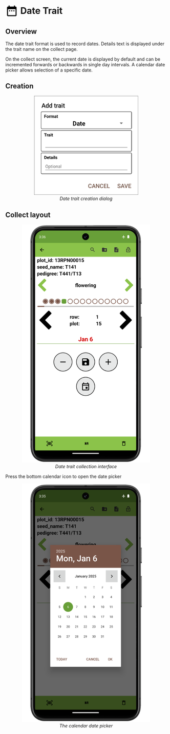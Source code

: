 <img ref="date" style="vertical-align: middle;" src="_static/icons/formats/calendar-range.png" width="40px"> Date Trait
===========================================================================

Overview
--------

The date trait format is used to record dates. Details text is displayed
under the trait name on the collect page.

On the collect screen, the current date is displayed by default and can
be incremented forwards or backwards in single day intervals. A calendar
date picker allows selection of a specific date.

Creation
--------

<figure align="center" class="image">
  <img src="_static/images/traits/formats/create_date.png" width="325px"> 
  <figcaption><i>Date trait creation dialog</i></figcaption> 
</figure>

Collect layout
--------------

<figure align="center" class="image">
  <img src="_static/images/traits/formats/collect_date_framed.png" width="400px"> 
  <figcaption><i>Date trait collection interface</i></figcaption> 
</figure>

Press the bottom calendar icon to open the date picker

<figure align="center" class="image">
  <img src="_static/images/traits/formats/collect_date_picker_framed.png" width="400px"> 
  <figcaption><i>The calendar date picker</i></figcaption> 
</figure>
